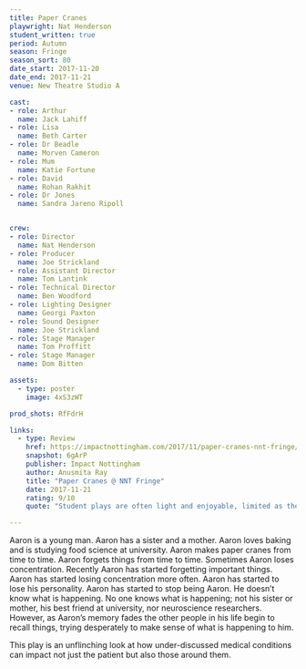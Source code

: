 ```yaml
---
title: Paper Cranes
playwright: Nat Henderson
student_written: true
period: Autumn
season: Fringe
season_sort: 80
date_start: 2017-11-20
date_end: 2017-11-21
venue: New Theatre Studio A

cast:
- role: Arthur
  name: Jack Lahiff
- role: Lisa
  name: Beth Carter
- role: Dr Beadle
  name: Morven Cameron
- role: Mum
  name: Katie Fortune
- role: David
  name: Rohan Rakhit
- role: Dr Jones
  name: Sandra Jareno Ripoll


crew:
- role: Director
  name: Nat Henderson
- role: Producer
  name: Joe Strickland
- role: Assistant Director
  name: Tom Lantink
- role: Technical Director
  name: Ben Woodford
- role: Lighting Designer
  name: Georgi Paxton
- role: Sound Designer
  name: Joe Strickland
- role: Stage Manager
  name: Tom Proffitt
- role: Stage Manager
  name: Dom Bitten

assets:
  - type: poster
    image: 4xS3zWT

prod_shots: RfFdrH

links:
  - type: Review
    href: https://impactnottingham.com/2017/11/paper-cranes-nnt-fringe/
    snapshot: 6gArP
    publisher: Impact Nottingham
    author: Anusmita Ray
    title: "Paper Cranes @ NNT Fringe"
    date: 2017-11-21
    rating: 9/10
    quote: "Student plays are often light and enjoyable, limited as they potentially are by their experiences in this world. The thought-provoking nature of Henderson’s writing, however, is truly brilliant and with excellent performances by the cast to support it, the poignant story shines through."

---
```


Aaron is a young man. Aaron has a sister and a mother. Aaron loves baking and is studying food science at university. Aaron makes paper cranes from time to time. Aaron forgets things from time to time. Sometimes Aaron loses concentration. Recently Aaron has started forgetting important things. Aaron has started losing concentration more often. Aaron has started to lose his personality. Aaron has started to stop being Aaron. He doesn’t know what is happening. No one knows what is happening; not his sister or mother, his best friend at university, nor neuroscience researchers. However, as Aaron’s memory fades the other people in his life begin to recall things, trying desperately to make sense of what is happening to him. 

This play is an unflinching look at how under-discussed medical conditions can impact not just the patient but also those around them.
